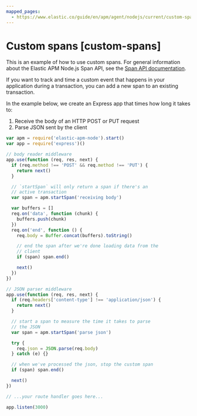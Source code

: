 ```yaml
---
mapped_pages:
  - https://www.elastic.co/guide/en/apm/agent/nodejs/current/custom-spans.html
---
```


# Custom spans [custom-spans]

This is an example of how to use custom spans. For general information about the Elastic APM Node.js Span API, see the [Span API documentation](/reference/span-api.md).

If you want to track and time a custom event that happens in your application during a transaction, you can add a new span to an existing transaction.

In the example below, we create an Express app that times how long it takes to:

1. Receive the body of an HTTP POST or PUT request
2. Parse JSON sent by the client

```js
var apm = require('elastic-apm-node').start()
var app = require('express')()

// body reader middleware
app.use(function (req, res, next) {
  if (req.method !== 'POST' && req.method !== 'PUT') {
    return next()
  }

  // `startSpan` will only return a span if there's an
  // active transaction
  var span = apm.startSpan('receiving body')

  var buffers = []
  req.on('data', function (chunk) {
    buffers.push(chunk)
  })
  req.on('end', function () {
    req.body = Buffer.concat(buffers).toString()

    // end the span after we're done loading data from the
    // client
    if (span) span.end()

    next()
  })
})

// JSON parser middleware
app.use(function (req, res, next) {
  if (req.headers['content-type'] !== 'application/json') {
    return next()
  }

  // start a span to measure the time it takes to parse
  // the JSON
  var span = apm.startSpan('parse json')

  try {
    req.json = JSON.parse(req.body)
  } catch (e) {}

  // when we've processed the json, stop the custom span
  if (span) span.end()

  next()
})

// ...your route handler goes here...

app.listen(3000)
```

